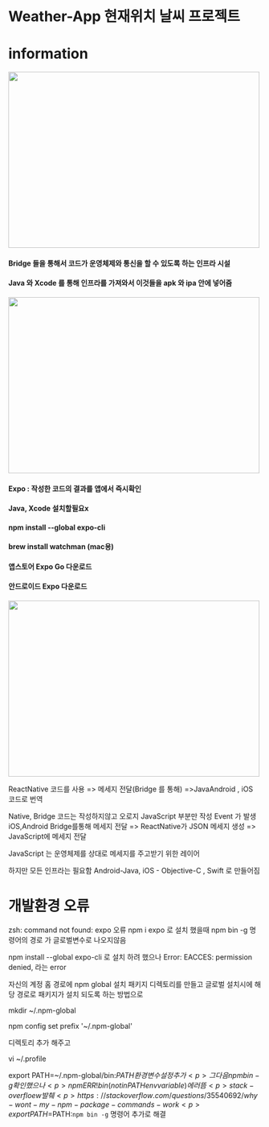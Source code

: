 # Weather-App 현재위치 날씨 프로젝트
# information
<img src="./108771927/216902977-c9c5688c-7f7b-4b80-8b59-b2e115d6f286.png" width="500" height="350">
<h4>Bridge 들을 통해서 코드가 운영체제와 통신을 할 수 있도록 하는 인프라 시설</h4>
<h4>Java 와 Xcode 를 통해 인프라를 가져와서 이것들을 apk 와 ipa 안에 넣어줌</h4>
<img src="108771927/216903093-26f95870-29e5-4245-8ae3-4f1de2cbf179.png" width="500" height="350">
<h4>Expo : 작성한 코드의 결과를 앱에서 즉시확인</h4>
<h4>Java, Xcode 설치할필요x</h4>
<h4>npm install --global expo-cli</h4>
<h4>brew install watchman (mac용)</h4>
<h4>앱스토어 Expo Go 다운로드</h4>
<h4>안드로이드 Expo 다운로드</h4>
<img src="108771927/216903111-56abcacc-2116-4e8b-a4a0-ea2f41739a38.png" width="500" height="350">

ReactNative 코드를 사용 => 메세지 전달(Bridge 를 통해) =>JavaAndroid , iOS 코드로 번역

Native, Bridge 코드는 작성하지않고 오로지 JavaScript 부분만 작성
Event 가 발생 iOS,Android Bridge를통해 메세지 전달 => 
ReactNative가 JSON 메세지 생성 => JavaScript에 메세지 전달

JavaScript 는 운영체제를 상대로 메세지를 주고받기 위한 레이어

하지만 모든 인프라는 필요함 Android-Java, iOS - Objective-C , Swift 로 만들어짐

# 개발환경 오류
zsh: command not found: expo 오류
npm i expo 로 설치 했을때 npm bin -g 명령어의 경로 가 글로벌변수로 나오지않음 <p>
npm install --global expo-cli 로 설치 하려 했으나 Error: EACCES: permission denied, 라는 error<p>
자신의 계정 홈 경로에 npm global 설치 패키지 디렉토리를 만들고 글로벌 설치시에 해당 경로로 패키지가 설치 되도록 하는 방법으로<p>
mkdir ~/.npm-global<p>
npm config set prefix '~/.npm-global'<p>
디렉토리 추가 해주고<p>
vi ~/.profile<p>
export PATH=~/.npm-global/bin:$PATH 환경변수 설정추가<p>
그다음 npm bin -g 확인했으나<p>
npm ERR! bin (not in PATH env variable) 에러뜸<p>
stack-overfloew 발췌 <p>
https://stackoverflow.com/questions/35540692/why-wont-my-npm-package-commands-work<p>
export PATH=$PATH:`npm bin -g` 명령어 추가로 해결<p>
